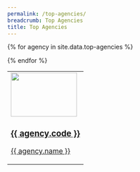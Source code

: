 ```yaml
---
permalink: /top-agencies/
breadcrumb: Top Agencies
title: Top Agencies
---
```


<table class="block-grid">
  
{% for agency in site.data.top-agencies %}
  
  <td class="grid-item"> 
    <a href="{{ agency.website }}" style="color: black text-decoration: none">
      <img src="{{ agency.image-url }}" style="height: 100px; width:150px;"/>
      <h3> {{ agency.code }} </h3>
      <p> {{ agency.name }} </p>
    </a>
  </td>
  
{% endfor %}

</table>




